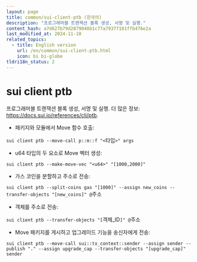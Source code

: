 ```yaml
---
layout: page
title: common/sui-client-ptb (한국어)
description: "프로그래머블 트랜잭션 블록 생성, 서명 및 실행."
content_hash: a7d627b79d2879048b1c77a79377181ffb476e2a
last_modified_at: 2024-11-10
related_topics:
  - title: English version
    url: /en/common/sui-client-ptb.html
    icon: bi bi-globe
tldri18n_status: 2
---
```

# sui client ptb

프로그래머블 트랜잭션 블록 생성, 서명 및 실행.
더 많은 정보: <https://docs.sui.io/references/cli/ptb>.

- 패키지와 모듈에서 Move 함수 호출:

`sui client ptb --move-call p::m::f "<`<span class="tldr-var badge badge-pill bg-dark-lm bg-white-dm text-white-lm text-dark-dm font-weight-bold">타입</span>`>" args`

- u64 타입의 두 요소로 Move 벡터 생성:

`sui client ptb --make-move-vec "<u64>" "[1000,2000]"`

- 가스 코인을 분할하고 주소로 전송:

`sui client ptb --split-coins gas "[1000]" --assign new_coins --transfer-objects "[new_coins]" @`<span class="tldr-var badge badge-pill bg-dark-lm bg-white-dm text-white-lm text-dark-dm font-weight-bold">주소</span>

- 객체를 주소로 전송:

`sui client ptb --transfer-objects "[`<span class="tldr-var badge badge-pill bg-dark-lm bg-white-dm text-white-lm text-dark-dm font-weight-bold">객체_ID</span>`]" @`<span class="tldr-var badge badge-pill bg-dark-lm bg-white-dm text-white-lm text-dark-dm font-weight-bold">주소</span>

- Move 패키지를 게시하고 업그레이드 기능을 송신자에게 전송:

`sui client ptb --move-call sui::tx_context::sender --assign sender --publish "." --assign upgrade_cap --transfer-objects "[upgrade_cap]" sender`
